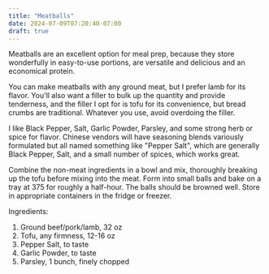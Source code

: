```yaml
---
title: "Meatballs"
date: 2024-07-09T07:20:40-07:00
draft: true
---
```


Meatballs are an excellent option for meal prep, because they store wonderfully in easy-to-use portions, are versatile and delicious and an economical protein.

You can make meatballs with any ground meat, but I prefer lamb for its flavor. You'll also want a filler to bulk up the quantity and provide tenderness, and the filler I opt for is tofu for its convenience, but bread crumbs are traditional. Whatever you use, avoid overdoing the filler.

I like Black Pepper, Salt, Garlic Powder, Parsley, and some strong herb or spice for flavor. Chinese vendors will have seasoning blends variously formulated but all named something like "Pepper Salt", which are generally Black Pepper, Salt, and a small number of spices, which works great.

Combine the non-meat ingredients in a bowl and mix, thoroughly breaking up the tofu before mixing into the meat. Form into small balls and bake on a tray at 375 for roughly a half-hour. The balls should be browned well. Store in appropriate containers in the fridge or freezer.

Ingredients:

1. Ground beef/pork/lamb, 32 oz
2. Tofu, any firmness, 12-16 oz
3. Pepper Salt, to taste
4. Garlic Powder, to taste
5. Parsley, 1 bunch, finely chopped